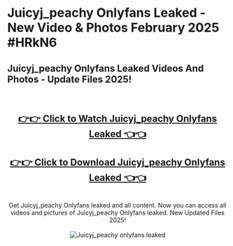 # Juicyj_peachy Onlyfans Leaked - New Video & Photos February 2025 #HRkN6

<h2>Juicyj_peachy Onlyfans Leaked Videos And Photos - Update Files 2025!</h2>
<br>
<div align="center">
<h2><a href="https://porncheck.live/?utm_source=juicyj_peachy&utm_medium=git182&utm_content=newban" rel="nofollow">👉👉 Click to Watch Juicyj_peachy Onlyfans Leaked 👈👈</a></h2>
<h2><a href="https://porncheck.live/?utm_source=juicyj_peachy&utm_medium=git182&utm_content=newban" rel="nofollow">👉👉 Click to Download Juicyj_peachy Onlyfans Leaked 👈👈</a></h2>
<br>
Get Juicyj_peachy Onlyfans leaked and all content. Now you can access all videos and pictures of Juicyj_peachy Onlyfans leaked. New Updated Files 2025!
<br>
<br>
<a href="https://porncheck.live/?utm_source=juicyj_peachy&utm_medium=git182&utm_content=newban" rel="nofollow" data-target="animated-image.originalLink"><img src="https://i.ibb.co/bMWrY6b1/banner2.png" alt="Juicyj_peachy onlyfans leaked" style="max-width: 100%; display: inline-block;" data-target="animated-image.originalImage"></a>
</div>
<br>

